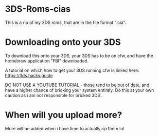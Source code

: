 # 3DS-Roms-cias
This is a rip of my 3DS roms, that are in the file format ".cia".

# Downloading onto your 3DS

To download this onto your 3DS, your 3DS has to be on cfw, and have the homebrew application "FBI" downloaded.

A tutorial on which how to get your 3DS running cfw is linked here:
https://3ds.hacks.guide

DO NOT USE A YOUTUBE TUTORIAL - those tend to be out of date, and have a higher chance of bricking your system entirely. Do this at your own caution as i am not responsible for bricked 3DS'.

# When will you upload more?
More will be added when i have time to actually rip them lol
